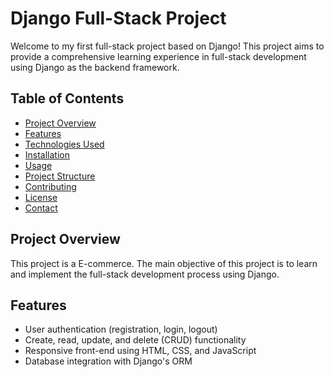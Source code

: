 # Django Full-Stack Project

Welcome to my first full-stack project based on Django! This project aims to provide a comprehensive learning experience in full-stack development using Django as the backend framework.

## Table of Contents

- [Project Overview](#project-overview)
- [Features](#features)
- [Technologies Used](#technologies-used)
- [Installation](#installation)
- [Usage](#usage)
- [Project Structure](#project-structure)
- [Contributing](#contributing)
- [License](#license)
- [Contact](#contact)

## Project Overview

This project is a E-commerce. The main objective of this project is to learn and implement the full-stack development process using Django.

## Features

- User authentication (registration, login, logout)
- Create, read, update, and delete (CRUD) functionality
- Responsive front-end using HTML, CSS, and JavaScript
- Database integration with Django's ORM


